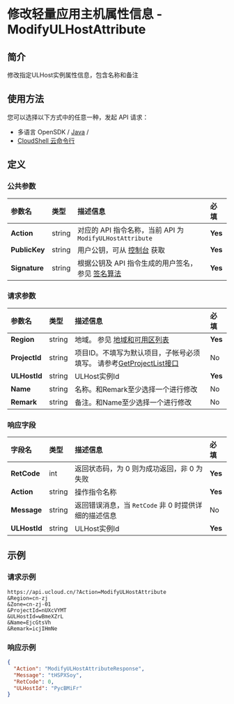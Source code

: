 # 修改轻量应用主机属性信息 - ModifyULHostAttribute

## 简介

修改指定ULHost实例属性信息，包含名称和备注






## 使用方法

您可以选择以下方式中的任意一种，发起 API 请求：
- 多语言 OpenSDK / [Java](https://github.com/ucloud/ucloud-sdk-java) /
- [CloudShell 云命令行](https://shell.ucloud.cn/)


## 定义

### 公共参数

| 参数名 | 类型 | 描述信息 | 必填 |
|:---|:---|:---|:---|
| **Action**     | string  | 对应的 API 指令名称，当前 API 为 `ModifyULHostAttribute`                        | **Yes** |
| **PublicKey**  | string  | 用户公钥，可从 [控制台](https://console.ucloud.cn/uapi/apikey) 获取                                             | **Yes** |
| **Signature**  | string  | 根据公钥及 API 指令生成的用户签名，参见 [签名算法](api/summary/signature.md)  | **Yes** |

### 请求参数

| 参数名 | 类型 | 描述信息 | 必填 |
|:---|:---|:---|:---|
| **Region** | string | 地域。 参见 [地域和可用区列表](https://docs.ucloud.cn/api/summary/regionlist) |**Yes**|
| **ProjectId** | string | 项目ID。不填写为默认项目，子帐号必须填写。 请参考[GetProjectList接口](https://docs.ucloud.cn/api/summary/get_project_list) |No|
| **ULHostId** | string | ULHost实例Id |**Yes**|
| **Name** | string | 名称。和Remark至少选择一个进行修改 |No|
| **Remark** | string | 备注。和Name至少选择一个进行修改 |No|

### 响应字段

| 字段名 | 类型 | 描述信息 | 必填 |
|:---|:---|:---|:---|
| **RetCode** | int | 返回状态码，为 0 则为成功返回，非 0 为失败 |**Yes**|
| **Action** | string | 操作指令名称 |**Yes**|
| **Message** | string | 返回错误消息，当 `RetCode` 非 0 时提供详细的描述信息 |No|
| **ULHostId** | string | ULHost实例Id |**Yes**|




## 示例

### 请求示例
    
```
https://api.ucloud.cn/?Action=ModifyULHostAttribute
&Region=cn-zj
&Zone=cn-zj-01
&ProjectId=nUXcVYMT
&ULHostId=wBmeXZrL
&Name=EjcGtsVh
&Remark=icjIHmNe
```

### 响应示例
    
```json
{
  "Action": "ModifyULHostAttributeResponse",
  "Message": "tHSPXSoy",
  "RetCode": 0,
  "ULHostId": "PycBMiFr"
}
```





